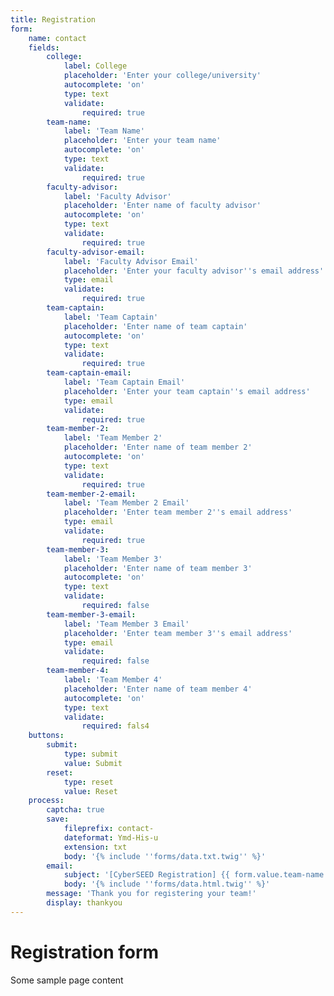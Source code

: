 ```yaml
---
title: Registration
form:
    name: contact
    fields:
        college:
            label: College
            placeholder: 'Enter your college/university'
            autocomplete: 'on'
            type: text
            validate:
                required: true
        team-name:
            label: 'Team Name'
            placeholder: 'Enter your team name'
            autocomplete: 'on'
            type: text
            validate:
                required: true
        faculty-advisor:
            label: 'Faculty Advisor'
            placeholder: 'Enter name of faculty advisor'
            autocomplete: 'on'
            type: text
            validate:
                required: true
        faculty-advisor-email:
            label: 'Faculty Advisor Email'
            placeholder: 'Enter your faculty advisor''s email address'
            type: email
            validate:
                required: true
        team-captain:
            label: 'Team Captain'
            placeholder: 'Enter name of team captain'
            autocomplete: 'on'
            type: text
            validate:
                required: true
        team-captain-email:
            label: 'Team Captain Email'
            placeholder: 'Enter your team captain''s email address'
            type: email
            validate:
                required: true
        team-member-2:
            label: 'Team Member 2'
            placeholder: 'Enter name of team member 2'
            autocomplete: 'on'
            type: text
            validate:
                required: true
        team-member-2-email:
            label: 'Team Member 2 Email'
            placeholder: 'Enter team member 2''s email address'
            type: email
            validate:
                required: true
        team-member-3:
            label: 'Team Member 3'
            placeholder: 'Enter name of team member 3'
            autocomplete: 'on'
            type: text
            validate:
                required: false
        team-member-3-email:
            label: 'Team Member 3 Email'
            placeholder: 'Enter team member 3''s email address'
            type: email
            validate:
                required: false
        team-member-4:
            label: 'Team Member 4'
            placeholder: 'Enter name of team member 4'
            autocomplete: 'on'
            type: text
            validate:
                required: fals4
    buttons:
        submit:
            type: submit
            value: Submit
        reset:
            type: reset
            value: Reset
    process:
        captcha: true
        save:
            fileprefix: contact-
            dateformat: Ymd-His-u
            extension: txt
            body: '{% include ''forms/data.txt.twig'' %}'
        email:
            subject: '[CyberSEED Registration] {{ form.value.team-name|e }}'
            body: '{% include ''forms/data.html.twig'' %}'
        message: 'Thank you for registering your team!'
        display: thankyou
---
```


# Registration form

Some sample page content